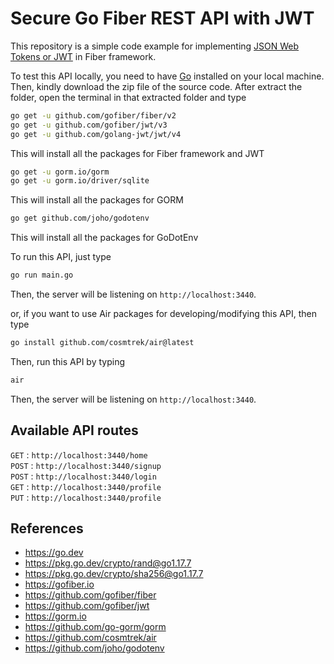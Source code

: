 # Secure Go Fiber REST API with JWT

This repository is a simple code example for implementing [JSON Web Tokens or JWT](https://jwt.io/) in Fiber framework.

To test this API locally, you need to have [Go](https://go.dev) installed on your local machine. Then, kindly download the zip file of the source code. After extract the folder, open the terminal in that extracted folder and type

```Bash
go get -u github.com/gofiber/fiber/v2
go get -u github.com/gofiber/jwt/v3
go get -u github.com/golang-jwt/jwt/v4
```

This will install all the packages for Fiber framework and JWT

```Bash
go get -u gorm.io/gorm
go get -u gorm.io/driver/sqlite
```

This will install all the packages for GORM

```Bash
go get github.com/joho/godotenv
```

This will install all the packages for GoDotEnv

To run this API, just type

```Bash
go run main.go
```

Then, the server will be listening on `http://localhost:3440`.

or, if you want to use Air packages for developing/modifying this API, then type

```Bash
go install github.com/cosmtrek/air@latest
```

Then, run this API by typing

```Bash
air
```

Then, the server will be listening on `http://localhost:3440`.

## Available API routes

`GET` : `http://localhost:3440/home`  
`POST` : `http://localhost:3440/signup`  
`POST` : `http://localhost:3440/login`  
`GET` : `http://localhost:3440/profile`  
`PUT` : `http://localhost:3440/profile`

## References

-   https://go.dev
-   https://pkg.go.dev/crypto/rand@go1.17.7
-   https://pkg.go.dev/crypto/sha256@go1.17.7
-   https://gofiber.io
-   https://github.com/gofiber/fiber
-   https://github.com/gofiber/jwt
-   https://gorm.io
-   https://github.com/go-gorm/gorm
-   https://github.com/cosmtrek/air
-   https://github.com/joho/godotenv
